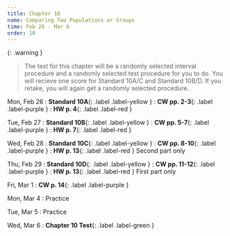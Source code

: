 ```yaml
---
title: Chapter 10
name: Comparing Two Populations or Groups
time: Feb 26 - Mar 6
order: 10
---
```


<!-- : **Standard 2.1**{: .label .label-yellow }
: **CW pp. 3, 4**{: .label .label-purple }
: **Group Quiz**{: .label .label-green } Section 2.1
: **Test Retake**{: .label .label-red} Chapter 4 Retake
: **No School**{: .label } Staff PD Day
: Practice
: **Chapter 2 Test**{: .label .label-green }
: **Chapter 2 Retake on Wed, 10/18**{: .label .label-red } -->

{: .warning }
> The test for this chapter will be a randomly selected interval procedure and a randomly selected test procedure for you to do. You will recieve one score for Standard 10A/C and Standard 10B/D. If you retake, you will again get a randomly selected procedure.

Mon, Feb 26
: **Standard 10A**{: .label .label-yellow }
: **CW pp. 2-3**{: .label .label-purple }
: **HW p. 4**{: .label .label-red }

Tue, Feb 27
: **Standard 10B**{: .label .label-yellow }
: **CW pp. 5-7**{: .label .label-purple }
: **HW p. 7**{: .label .label-red }

Wed, Feb 28
: **Standard 10C**{: .label .label-yellow }
: **CW pp. 8-10**{: .label .label-purple }
: **HW p. 13**{: .label .label-red } Second part only

Thu, Feb 29
: **Standard 10D**{: .label .label-yellow }
: **CW pp. 11-12**{: .label .label-purple }
: **HW p. 13**{: .label .label-red } First part only

Fri, Mar 1
: **CW p. 14**{: .label .label-purple }

Mon, Mar 4
: Practice

Tue, Mar 5
: Practice

Wed, Mar 6
: **Chapter 10 Test**{: .label .label-green }

<!--
Thu, Mar 7


Fri, Mar 8


Mon, Mar 11


Tue, Mar 12


Wed, Mar 13



Thu, Mar 14


Fri, Mar 15


Mon, Mar 18


Tue, Mar 19
: **Fire Drill**{: .label }


Wed, Mar 20


Thu, Mar 21


Fri, Mar 22


Mon, Mar 25


Tue, Mar 26


Wed, Mar 27


Thu, Mar 28


Fri, Mar 29


Mon, Apr 1
: **No Class**{: .label } Spring Break

Tue, Apr 2
: **No Class**{: .label } Spring Break

Wed, Apr 3
: **No Class**{: .label } Spring Break

Thu, Apr 4
: **No Class**{: .label } Spring Break

Fri, Apr 5
: **No Class**{: .label } Spring Break

Mon, Apr 8


Tue, Apr 9


Wed, Apr 10


Thu, Apr 11


Fri, Apr 12


Mon, Apr 15


Tue, Apr 16


Wed, Apr 17


Thu, Apr 18


Fri, Apr 19


Mon, Apr 22


Tue, Apr 23


Wed, Apr 24


Thu, Apr 25


Fri, Apr 26


Mon, Apr 29


Tue, Apr 30


Wed, May 1


Thu, May 2


Fri, May 3


Mon, May 6


Tue, May 7


Wed, May 8


Thu, May 9


Fri, May 10


Mon, May 13


Tue, May 14


Wed, May 15


Thu, May 16


Fri, May 17
: **No Class**{: .label } Malcolm X's Birthday


Mon, May 20


Tue, May 21


Wed, May 22


Thu, May 23


Fri, May 24


Mon, May 27
: **No Class**{: .label } Memorial Day


Tue, May 28


Wed, May 29
: **Finals: P1, P2**{: .label }

Thu, May 30
: **Finals: P3, P4**{: .label }

Fri, May 31
: **Finals: P5, P6**{: .label }

Mon, Jun 3
: **Minimum Day**{: .label}

Tue, Jun 4
: **Minimum Day**{: .label} Last Day of School! -->